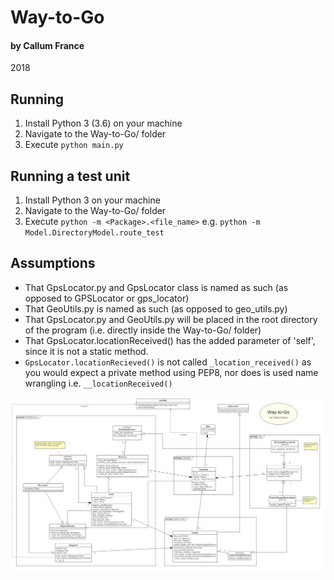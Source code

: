 Way-to-Go
=========
#### by Callum France
2018


Running
-------
1. Install Python 3 (3.6) on your machine
2. Navigate to the Way-to-Go/ folder
3. Execute `python main.py`

## Running a test unit
1. Install Python 3 on your machine
2. Navigate to the Way-to-Go/ folder
3. Execute `python -m <Package>.<file_name>` e.g. `python -m Model.DirectoryModel.route_test`


Assumptions
-----------
- That GpsLocator.py and GpsLocator class is named as such (as opposed to GPSLocator or gps_locator)
- That GeoUtils.py is named as such (as opposed to geo_utils.py)
- That GpsLocator.py and GeoUtils.py will be placed in the root directory of the program (i.e. directly inside the Way-to-Go/ folder)
- That GpsLocator.locationReceived() has the added parameter of 'self', since it is not a static method.
- `GpsLocator.locationRecieved()` is not called `_location_received()` as you would expect a private method using PEP8, nor does is used name wrangling i.e. `__locationReceived()`

![UML Diagram](/UML_Way-to-Go.jpg)
